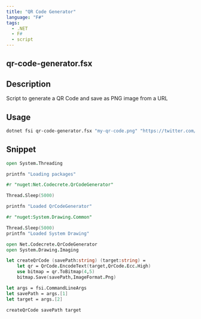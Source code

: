 ```yaml
---
title: "QR Code Generator"
language: "F#"
tags: 
  - .NET
  - F#
  - script
---
```


## qr-code-generator.fsx

## Description

Script to generate a QR Code and save as PNG image from a URL

## Usage

```bash
dotnet fsi qr-code-generator.fsx "my-qr-code.png" "https://twitter.com/user-profile"
```

## Snippet 

```fsharp
open System.Threading

printfn "Loading packages"

#r "nuget:Net.Codecrete.QrCodeGenerator"

Thread.Sleep(5000)

printfn "Loaded QrCodeGenerator"

#r "nuget:System.Drawing.Common"

Thread.Sleep(5000)
printfn "Loaded System Drawing"

open Net.Codecrete.QrCodeGenerator
open System.Drawing.Imaging

let createQrCode (savePath:string) (target:string) = 
    let qr = QrCode.EncodeText(target,QrCode.Ecc.High)
    use bitmap = qr.ToBitmap(4,5)
    bitmap.Save(savePath,ImageFormat.Png)

let args = fsi.CommandLineArgs
let savePath = args.[1]
let target = args.[2]

createQrCode savePath target
```